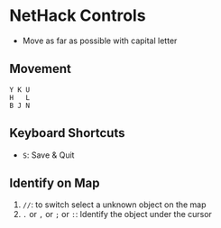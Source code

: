 # NetHack Controls

* Move as far as possible with capital letter

## Movement

	Y K U
	H   L
	B J N

## Keyboard Shortcuts

* `S`: Save & Quit

## Identify on Map

1. `//`: to switch select a unknown object on the map
2. `.` or `,` or `;` or `:`: Identify the object under the cursor 
